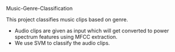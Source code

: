 Music-Genre-Classification

This project classifies music clips based on genre.
- Audio clips are given as input which will get converted to power spectrum features using MFCC extraction.
- We use SVM to classify the audio clips.
